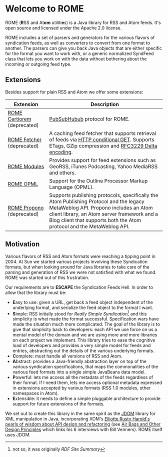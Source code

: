 # Welcome to ROME

ROME (**R**SS and At**om** utiliti**e**s) is a Java library for RSS and Atom
feeds. It's open source and licensed under the Apache 2.0 license.

ROME includes a set of parsers and generators for the various flavors of
syndication feeds, as well as converters to convert from one format to another.
The parsers can give you back Java objects that are either specific for the
format you want to work with, or a generic normalized SyndFeed class that lets
you work on with the data without bothering about the incoming or outgoing feed
type.

## Extensions

Besides support for plain RSS and Atom we offer some extensions:

| Extension                                              | Description                                                                                                                                                                                                                                                                                           |
| ------------------------------------------------------ | ----------------------------------------------------------------------------------------------------------------------------------------------------------------------------------------------------------------------------------------------------------------------------------------------------- |
| [ROME Certiorem](rome-certiorem/index.md) (deprecated) | [PubSubHubub](https://en.wikipedia.org/wiki/WebSub) protocol for ROME.                                                                                                                                                                                                                                |
| [ROME Fetcher](rome-fetcher/index.md) (deprecated)     | A caching feed fetcher that supports retrieval of feeds via [HTTP conditional GET](http://fishbowl.pastiche.org/2002/10/21/http_conditional_get_for_rss_hackers). Supports ETags, GZip compression and [RFC3229 Delta encoding](https://en.wikipedia.org/wiki/Delta_encoding#Delta_encoding_in_HTTP). |
| [ROME Modules](rome-modules/index.md)                  | Provides support for feed extensions such as GeoRSS, iTunes Podcasting, Yahoo MediaRSS and others.                                                                                                                                                                                                    |
| [ROME OPML](rome-opml/index.md)                        | Support for the Outline Processor Markup Language (OPML).                                                                                                                                                                                                                                             |
| [ROME Propono](rome-propono/index.md) (deprecated)     | Supports publishing protocols, specifically the Atom Publishing Protocol and the legacy MetaWeblog API. Propono includes an Atom client library, an Atom server framework and a Blog client that supports both the Atom protocol and the MetaWeblog API.                                              |

## Motivation

Various flavors of RSS and Atom formats were reaching a tipping point in 2004.
At Sun we started various projects involving these Syndication formats, but when
looking around for Java libraries to take care of the parsing and generation of
RSS we were not satisfied with what we found. ROME was started out of this
frustration.

Our requirements are to **ESCAPE** the Syndication Feeds Hell. In order to allow
that the library must be:

- **E**asy to use: given a URL, get back a feed object independent of the
  underlying format, and serialize the feed object to the format I want.
- **S**imple: RSS initially stood for _Really Simple Syndication_[^1] and this
  simplicity is what made the format successful. Specification wars have made
  the situation much more complicated. The goal of the library is to give that
  simplicity back to developers: each API we use force on us a mental model of
  the domain and we are using more and more libraries on each project we
  implement. This library tries to ease the cognitive load of developers and
  provides a very simple model for feeds and entries, abstracting out the
  details of the various underlying formats.
- **C**omplete: must handle all versions of RSS and Atom.
- **A**bstract: provides a Java-friendly abstraction layer on top of the various
  syndication specifications, that maps the commonalities of the various feed
  formats into a single simple JavaBeans data model.
- **P**owerful: lets me access all the metadata of the feeds regardless of their
  format. If I need them, lets me access optional metadata expressed in
  extensions accepted by various formats (RSS 1.0 modules, other namespaces in
  Atom).
- **E**xtensible: it needs to define a simple pluggable architecture to provide
  support for future extensions of the formats.

We set out to create this library in the same spirit as the
[JDOM](http://www.jdom.org/mission/index.html) library for XML manipulation in
Java, incorporating XOM's
[Elliotte Rusty Harold's pearls of wisdom about API design and refactoring](http://www.artima.com/intv/jdom.html)
(see
[Air Bags and Other Design Principles](http://www.artima.com/intv/airbags.html)
which links his 6 interviews with Bill Venners). ROME itself uses JDOM.

[^1]: not so, it was originally _RDF Site Summary_
